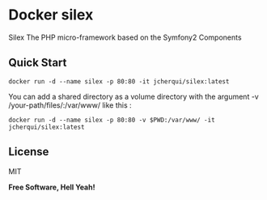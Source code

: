 Docker silex
============

Silex The PHP micro-framework based on the Symfony2 Components

Quick Start
-----------

`docker run -d --name silex -p 80:80 -it jcherqui/silex:latest`

You can add a shared directory as a volume directory with the argument -v /your-path/files/:/var/www/ like this :

`docker run -d --name silex -p 80:80 -v $PWD:/var/www/ -it jcherqui/silex:latest`


License
----

MIT


**Free Software, Hell Yeah!**
